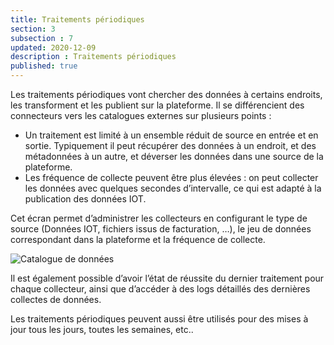 ```yaml
---
title: Traitements périodiques
section: 3
subsection : 7
updated: 2020-12-09
description : Traitements périodiques
published: true
---
```

Les traitements périodiques vont chercher des données à certains endroits, les transforment et les publient sur la plateforme. Il se différencient des connecteurs vers les catalogues externes sur plusieurs points :
* Un traitement est limité à un ensemble réduit de source en entrée et en sortie. Typiquement il peut récupérer des données à un endroit, et des métadonnées à un autre, et déverser les données dans une source de la plateforme.
* Les fréquence de collecte peuvent être plus élevées : on peut collecter les données avec quelques secondes d’intervalle, ce qui est adapté à la publication des données IOT.

Cet écran permet d’administrer les collecteurs en configurant le type de source (Données IOT, fichiers issus de facturation, …), le jeu de données correspondant dans la plateforme et la fréquence de collecte.

![Catalogue de données](./images/functional-presentation/collecteurs.jpg)


Il est également possible d’avoir l’état de réussite du dernier traitement pour chaque collecteur, ainsi que d’accéder à des logs détaillés des dernières collectes de données.

Les traitements périodiques peuvent aussi être utilisés pour des mises à jour tous les jours, toutes les semaines, etc..
